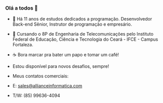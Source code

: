 ### Olá a todos 👋

<!--
**geovanimelo/geovanimelo** is a ✨ _special_ ✨ repository because its `README.md` (this file) appears on your GitHub profile.

Here are some ideas to get you started:

- 🔭 I’m currently working on ...
- 🌱 I’m currently learning ...
- 👯 I’m looking to collaborate on ...
- 🤔 I’m looking for help with ...
- 💬 Ask me about ...
- 📫 How to reach me: ...
- 😄 Pronouns: ...
- ⚡ Fun fact: ...
-->

- 👷 Há 11 anos de estudos dedicados a programação. Desenvolvedor Back-end Sênior, Instrutor de programação e empresário.
- 🚀 Cursando o 8P de Engenharia de Telecomunicações pelo Instituto Federal de Educação, Ciência e Tecnologia do Ceará - IFCE - Campus Fortaleza.
- ☕ Bora marcar pra bater um papo e tomar um café!
- Estou disponível para novos desafios, sempre! 

- Meus contatos comerciais:
- E: sales@allianceinformatica.com
- T/W: (85) 99636-4094

